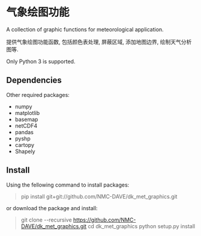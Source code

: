 # 气象绘图功能
A collection of graphic functions for meteorological application.

提供气象绘图功能函数, 包括颜色表处理, 屏蔽区域, 添加地图边界, 绘制天气分析图等.

Only Python 3 is supported.

## Dependencies
Other required packages:

- numpy
- matplotlib
- basemap
- netCDF4
- pandas
- pyshp
- cartopy
- Shapely

## Install
Using the fellowing command to install packages:

> pip install git+git://github.com/NMC-DAVE/dk_met_graphics.git

or download the package and install:

> git clone --recursive https://github.com/NMC-DAVE/dk_met_graphics.git
> cd dk_met_graphics
> python setup.py install
